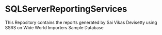 # SQLServerReportingServices
This Repository contains the reports generated by Sai Vikas Devisetty using SSRS on Wide World Importers Sample Database
